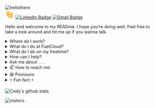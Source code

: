 ![hellothere](https://media3.giphy.com/media/Nx0rz3jtxtEre/giphy.gif)    
<img src="https://raw.githubusercontent.com/ABSphreak/ABSphreak/master/gifs/Hi.gif" width="30px">
[![Linkedin Badge](https://img.shields.io/badge/-codylylebrown-blue?style=flat-square&logo=Linkedin&logoColor=white&link=https://www.linkedin.com/in/codylylebrown/)](https://www.linkedin.com/in/codylylebrown/) [![Gmail Badge](https://img.shields.io/badge/-clb2934@gmail.com-c14438?style=flat-square&logo=Gmail&logoColor=white&link=mailto:clb2934@gmail.com)](mailto:clb2934@gmail.com)

Hello and welcome to my READme. I hope you're doing well. Feel free to take a look around and hit me up if you wanna talk.

<details>
  <summary>Where do I work?</summary>
  
*<sup>I work at FuelCloud. A cloud based fuel management company with multiple hardware and software components. At FuelCloud we have three core values. Be simple to start, easy to use, and supported all the time.<sup>*
</details>


<details>
  <summary>What do I do at FuelCloud?</summary>
  
*<sup>At FuelCloud I'm a Technical Support Specialist. That means I work with elelctircal engineers and technicians to install our hardware as well as third-party hardware, I help IT teams and CTOs integrate their system and reporting with ours, I instruct everyone from truck drivers to company owners on how to use our system and best practices to use. I'm also in the middle of refactoring our entire support process from the the moment someone has an issues, to a ticket being created, to helping track down the bugs, to updating the customer and future proofing things so it wont happen again.<sup>*
</details>


<details>
  <summary>What do I do on my freetime?</summary>
  
*<sup>My freetime consists mainly of taking care of my newbord daughter Mia (first kid) When I can I learn and tinker with new tech; building and flying a quadcopter or done as most people call it, as well as making my MacBook into a gaming computer (tech specs are just a recomendation). I absolutely love the ourdoors. Check out my website for some pics of backpacking around timberline.<sup>*
</details>


<details>
  <summary>How can I help?</summary>  
  
*<sup>If you need help with anything just ask. Before starting at FuelCloud most of my weeekends and some weeks were taken up by hackathons and inventathons. I would either work on projects as a software developer, designer, or project manager. During the OHSU/MIT hackathon my team took 2nd place for our teen suicide prevention mobile app. During the Amazon PDX Hackaton my team took 3rd place for creating a covid safe way of clocking in cusing Amazons Facial Recognition software. During the Technology Association of Oregon Inventathon Techlandia summit my team got an honorable mention for diversity and inclusion when we were building our BLE health monitors for helping seniors with their every day lives. If you need help with anything, just let me know, I'm here to help.<sup>*
</details>


<details>
  <summary>Ask me about . . . </summary>
  
*<sup>Anything you want to know more about. I'm an open book. Some say knowledge is power; I feel true power comes from sharing the knowledge you have with others :muscle:<sup>*
</details>


<details>
  <summary>📫 How to reach me:</summary>
  
*<sup>I recomend sending me an email or [my LinkedIn](https://www.linkedin.com/in/codylylebrown/). <sub>PSST, look over there :eyes: for my emaill.<sub><sup>*
</details>


<details>
  <summary>😄 Pronouns</summary>
  
*<sup>He || Him<sup>*
</details>
  

<details>
  <summary>⚡ Fun fact ⚡</summary>  
  
*<sup>I qualified for the Olympics :dart: when I was 19 for archery, but chose to focus on other things.<sup>*
</details>
  
![Cody's github stats](https://github-readme-stats.vercel.app/api?username=cody2934&hide=["issues"]&show_icons=true)

![visitors](https://visitor-badge.glitch.me/badge?page_id=cody2934.cody2934)

